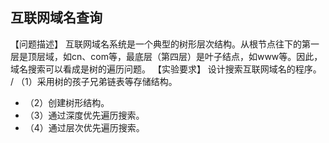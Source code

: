 ## 互联网域名查询
【问题描述】
互联网域名系统是一个典型的树形层次结构。从根节点往下的第一层是顶层域，如cn、com等，最底层（第四层）是叶子结点，如www等。因此，域名搜索可以看成是树的遍历问题。
【实验要求】
设计搜索互联网域名的程序。
/ （1）采用树的孩子兄弟链表等存储结构。
- （2）创建树形结构。
- （3）通过深度优先遍历搜索。
- （4）通过层次优先遍历搜索。

